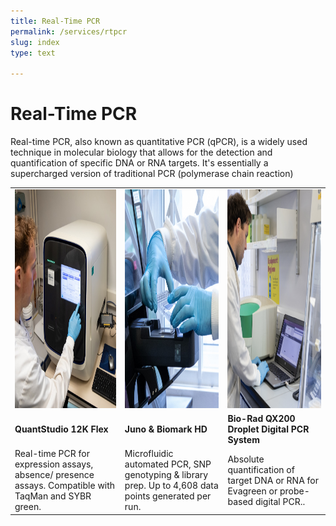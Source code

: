 ```yaml
---
title: Real-Time PCR
permalink: /services/rtpcr
slug: index
type: text

---
```


# Real-Time PCR

Real-time PCR, also known as quantitative PCR (qPCR), is a widely used technique in molecular biology that allows for the detection and quantification of specific DNA or RNA targets. It's essentially a supercharged version of traditional PCR (polymerase chain reaction) 

<div align="center">
    <table >
     <tr>
        <td><a href="https://www.google.com/url?q=https%3A%2F%2Fwww.thermofisher.com%2Fuk%2Fen%2Fhome%2Flife-science%2Fpcr%2Freal-time-pcr%2Freal-time-pcr-instruments%2Fquantstudio-systems.html%3Fgclid%3DEAIaIQobChMI3-6U3d-r_wIVpopoCR0ylAYqEAAYASAAEgJ9kvD_BwE%26cid%3Dgsd_pcr_sbu_r03_co_cp1491_pjt9629_gsd00000_0se_gaw_rs_lgn_%26ef_id%3DEAIaIQobChMI3-6U3d-r_wIVpopoCR0ylAYqEAAYASAAEgJ9kvD_BwE%3AG%3As%26s_kwcid%3DAL!3652!3!606132911516!e!!g!!quantstudio!17574808769!139287691418%26gad%3D1&sa=D&sntz=1&usg=AOvVaw1keZOyiPppkYOdUOIGfLDs"><img src="/assets/images/machines/quantStudio_12K_flex.jpg" width="350" height="350"/></a></td>
             <td><a href="https://www.google.com/url?q=https%3A%2F%2Fwww.standardbio.com%2Fsupport%2Finstrument-support%2Fbiomark-ep1-support&sa=D&sntz=1&usg=AOvVaw3TeGaYNXJWbmMLJC4gvJow"><img src="/assets/images/machines/juno_and_biomark_HD.jpg" width="400" height="350"/></a></td>
             <td><a href="https://www.google.com/url?q=https%3A%2F%2Fwww.thermofisher.com%2Fuk%2Fen%2Fhome%2Flife-science%2Fpcr%2Freal-time-pcr%2Freal-time-pcr-instruments%2Fquantstudio-systems.html%3Fgclid%3DEAIaIQobChMI3-6U3d-r_wIVpopoCR0ylAYqEAAYASAAEgJ9kvD_BwE%26cid%3Dgsd_pcr_sbu_r03_co_cp1491_pjt9629_gsd00000_0se_gaw_rs_lgn_%26ef_id%3DEAIaIQobChMI3-6U3d-r_wIVpopoCR0ylAYqEAAYASAAEgJ9kvD_BwE%3AG%3As%26s_kwcid%3DAL!3652!3!606132911516!e!!g!!quantstudio!17574808769!139287691418%26gad%3D1&sa=D&sntz=1&usg=AOvVaw1keZOyiPppkYOdUOIGfLDs"><img src="/assets/images/machines/bioRad.png" width="350" height="350"/></a></td>
        </tr>
        <tr>
        <td><b>QuantStudio 12K Flex</b></td>
        <td><b>Juno & Biomark HD</b></td>
        <td><b>Bio-Rad QX200 Droplet Digital PCR System</b></td>
        </tr>
        <tr>
        <td>Real-time PCR for expression assays, absence/ presence assays. Compatible with TaqMan and SYBR green.</td>
        <td>Microfluidic automated PCR, SNP genotyping  & library prep. Up to 4,608 data points generated per run.</td>
        <td>Absolute quantification of target DNA or RNA for Evagreen or probe- based digital PCR..</td>
        </tr>
        </table>
        </div>
  